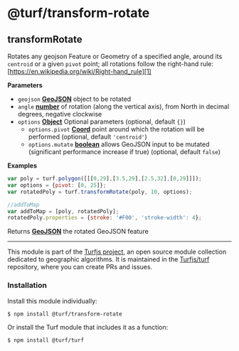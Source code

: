 # @turf/transform-rotate

<!-- Generated by documentation.js. Update this documentation by updating the source code. -->

## transformRotate

Rotates any geojson Feature or Geometry of a specified angle, around its `centroid` or a given `pivot` point;
all rotations follow the right-hand rule: [https://en.wikipedia.org/wiki/Right-hand_rule][1]

**Parameters**

-   `geojson` **[GeoJSON][2]** object to be rotated
-   `angle` **[number][3]** of rotation (along the vertical axis), from North in decimal degrees, negative clockwise
-   `options` **[Object][4]** Optional parameters (optional, default `{}`)
    -   `options.pivot` **[Coord][5]** point around which the rotation will be performed (optional, default `'centroid'`)
    -   `options.mutate` **[boolean][6]** allows GeoJSON input to be mutated (significant performance increase if true) (optional, default `false`)

**Examples**

```javascript
var poly = turf.polygon([[[0,29],[3.5,29],[2.5,32],[0,29]]]);
var options = {pivot: [0, 25]};
var rotatedPoly = turf.transformRotate(poly, 10, options);

//addToMap
var addToMap = [poly, rotatedPoly];
rotatedPoly.properties = {stroke: '#F00', 'stroke-width': 4};
```

Returns **[GeoJSON][2]** the rotated GeoJSON feature

[1]: https://en.wikipedia.org/wiki/Right-hand_rule

[2]: https://tools.ietf.org/html/rfc7946#section-3

[3]: https://developer.mozilla.org/docs/Web/JavaScript/Reference/Global_Objects/Number

[4]: https://developer.mozilla.org/docs/Web/JavaScript/Reference/Global_Objects/Object

[5]: https://tools.ietf.org/html/rfc7946#section-3.1.1

[6]: https://developer.mozilla.org/docs/Web/JavaScript/Reference/Global_Objects/Boolean

<!-- This file is automatically generated. Please don't edit it directly:
if you find an error, edit the source file (likely index.js), and re-run
./scripts/generate-readmes in the turf project. -->

---

This module is part of the [Turfjs project](http://turfjs.org/), an open source
module collection dedicated to geographic algorithms. It is maintained in the
[Turfjs/turf](https://github.com/Turfjs/turf) repository, where you can create
PRs and issues.

### Installation

Install this module individually:

```sh
$ npm install @turf/transform-rotate
```

Or install the Turf module that includes it as a function:

```sh
$ npm install @turf/turf
```
